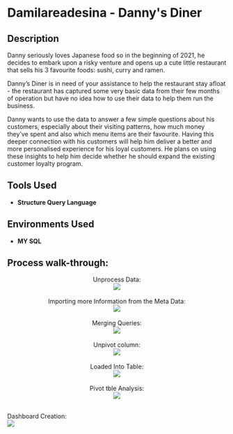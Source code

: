 
<h1>Damilareadesina - Danny's Diner </h1>

<h2>Description</h2>
Danny seriously loves Japanese food so in the beginning of 2021, he decides to embark upon a risky venture and opens up a cute little restaurant that sells his 3 favourite foods: sushi, curry and ramen.

Danny’s Diner is in need of your assistance to help the restaurant stay afloat - the restaurant has captured some very basic data from their few months of operation but have no idea how to use their data to help them run the business. 


Danny wants to use the data to answer a few simple questions about his customers, especially about their visiting patterns, how much money they’ve spent and also which menu items are their favourite. Having this deeper connection with his customers will help him deliver a better and more personalised experience for his loyal customers. He plans on using these insights to help him decide whether he should expand the existing customer loyalty program.
<br />


<h2>Tools Used</h2>

- <b>Structure Query Language </b>



<h2>Environments Used </h2>

- <b>MY SQL</b>

<h2>Process walk-through:</h2>

<p align="center">
Unprocess Data: <br/>
<img src="https://user-images.githubusercontent.com/126564128/230754211-675ceba1-c056-4d02-bc27-cdda8d18037a.JPG"/>
<br />
<br />
Importing more Information from the Meta Data:  <br/>
<img src="https://user-images.githubusercontent.com/126564128/230755595-5c4611eb-3121-4bd1-89af-72e4cec7d27d.JPG"/>
<br />
<br />
Merging Queries:  <br/>
<img src="https://user-images.githubusercontent.com/126564128/230756016-a3cc9076-dcc7-4bb2-b485-0ad6713f3d42.JPG"/>
<br />
<br />
Unpivot column:  <br/>
<img src="https://user-images.githubusercontent.com/126564128/230756564-81371364-2725-40fb-ad21-66461f3a0440.JPG"/>
<br />
<br />
Loaded Into Table:  <br/>
<img src="https://user-images.githubusercontent.com/126564128/230757216-1246eb6d-1806-450f-8a40-6f3e7f992d71.JPG"/>
<br />
<br />
Pivot tble Analysis:  <br/>
<img src="https://user-images.githubusercontent.com/126564128/230757455-ceeab725-1100-4c6b-b9d0-8e61727a025c.JPG"/>
<br />
<br />

 Dashboard Creation: <br/>
<img src="https://user-images.githubusercontent.com/126564128/230757786-b5ed01b1-1de3-4624-b3cf-e4810ee47fd1.JPG"/>
